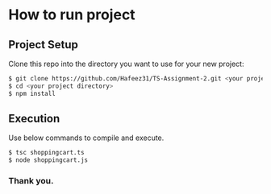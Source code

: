 # How to run project

## Project Setup

Clone this repo into the directory you want to use for your new project:

```bash
$ git clone https://github.com/Hafeez31/TS-Assignment-2.git <your project directory>
$ cd <your project directory>
$ npm install
```
## Execution

Use below commands to compile and execute.

```bash
$ tsc shoppingcart.ts
$ node shoppingcart.js
```

### Thank you.
